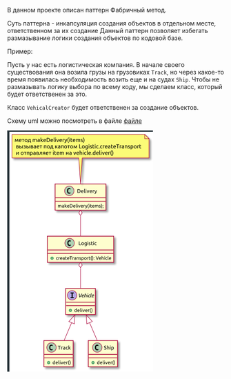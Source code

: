 В данном проекте описан паттерн Фабричный метод.

Суть паттерна - инкапсуляция создания объектов в отдельном месте, ответственном за их создание
Данный паттерн позволяет избегать размазывание логики создания объектов по кодовой базе.

Пример:

Пусть у нас есть логистическая компания. В начале своего существования она возила грузы на грузовиках `Track`, 
но через какое-то время появилась необходимость возить еще и на судах `Ship`. 
Чтобы не размазывать логику выбора по всему коду, мы сделаем класс, который будет ответственен за это.

Класс `VehicalCreator` будет ответственен за создание объектов.

Схему uml можно посмотреть в файле [файле](./doc/fabric-method.puml)

![img](./doc/img.png)

